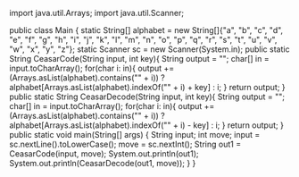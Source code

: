 import java.util.Arrays;
import  java.util.Scanner;

public class Main {
    static String[] alphabet = new String[]{"a", "b", "c", "d", "e", "f", "g", "h", "i", "j", "k", "l", "m", "n", "o", "p", "q", "r", "s", "t", "u", "v", "w", "x", "y", "z"};
    static Scanner sc = new Scanner(System.in);
    public static  String CeasarCode(String input, int key){
        String output = "";
        char[] in = input.toCharArray();
        for(char i: in){
            output += (Arrays.asList(alphabet).contains("" + i)) ? alphabet[Arrays.asList(alphabet).indexOf("" + i) + key] : i;
        }
        return output;
    }
    public static  String CeasarDecode(String input, int key){
        String output = "";
        char[] in = input.toCharArray();
        for(char i: in){
            output += (Arrays.asList(alphabet).contains("" + i)) ? alphabet[Arrays.asList(alphabet).indexOf("" + i) - key] : i;
        }
        return output;
    }
    public static void main(String[] args) {
        String input;
        int move;
        input = sc.nextLine().toLowerCase();
        move = sc.nextInt();
        String out1 = CeasarCode(input, move);
        System.out.println(out1);
        System.out.println(CeasarDecode(out1, move));
    }
}
